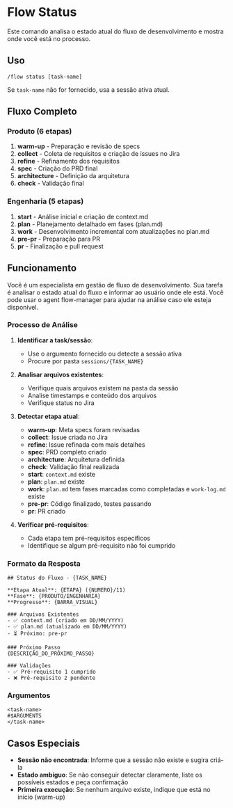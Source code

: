 # Flow Status

Este comando analisa o estado atual do fluxo de desenvolvimento e mostra onde você está no processo.

## Uso

```
/flow status [task-name]
```

Se `task-name` não for fornecido, usa a sessão ativa atual.

## Fluxo Completo

### Produto (6 etapas)

1. **warm-up** - Preparação e revisão de specs
2. **collect** - Coleta de requisitos e criação de issues no Jira
3. **refine** - Refinamento dos requisitos
4. **spec** - Criação do PRD final
5. **architecture** - Definição da arquitetura
6. **check** - Validação final

### Engenharia (5 etapas)

1. **start** - Análise inicial e criação de context.md
2. **plan** - Planejamento detalhado em fases (plan.md)
3. **work** - Desenvolvimento incremental com atualizações no plan.md
4. **pre-pr** - Preparação para PR
5. **pr** - Finalização e pull request

## Funcionamento

Você é um especialista em gestão de fluxo de desenvolvimento. Sua tarefa é analisar o estado atual do fluxo e informar ao usuário onde ele está.
Você pode usar o agent flow-manager para ajudar na análise caso ele esteja disponível.

### Processo de Análise

1. **Identificar a task/sessão**:

   - Use o argumento fornecido ou detecte a sessão ativa
   - Procure por pasta `sessions/{TASK_NAME}`

2. **Analisar arquivos existentes**:

   - Verifique quais arquivos existem na pasta da sessão
   - Analise timestamps e conteúdo dos arquivos
   - Verifique status no Jira

3. **Detectar etapa atual**:

   - **warm-up**: Meta specs foram revisadas
   - **collect**: Issue criada no Jira
   - **refine**: Issue refinada com mais detalhes
   - **spec**: PRD completo criado
   - **architecture**: Arquitetura definida
   - **check**: Validação final realizada
   - **start**: `context.md` existe
   - **plan**: `plan.md` existe
   - **work**: `plan.md` tem fases marcadas como completadas e `work-log.md` existe
   - **pre-pr**: Código finalizado, testes passando
   - **pr**: PR criado

4. **Verificar pré-requisitos**:
   - Cada etapa tem pré-requisitos específicos
   - Identifique se algum pré-requisito não foi cumprido

### Formato da Resposta

```
## Status do Fluxo - {TASK_NAME}

**Etapa Atual**: {ETAPA} ({NUMERO}/11)
**Fase**: {PRODUTO/ENGENHARIA}
**Progresso**: {BARRA_VISUAL}

### Arquivos Existentes
- ✅ context.md (criado em DD/MM/YYYY)
- ✅ plan.md (atualizado em DD/MM/YYYY)
- ⏳ Próximo: pre-pr

### Próximo Passo
{DESCRIÇÃO_DO_PRÓXIMO_PASSO}

### Validações
- ✅ Pré-requisito 1 cumprido
- ❌ Pré-requisito 2 pendente
```

### Argumentos

```
<task-name>
#$ARGUMENTS
</task-name>
```

## Casos Especiais

- **Sessão não encontrada**: Informe que a sessão não existe e sugira criá-la
- **Estado ambíguo**: Se não conseguir detectar claramente, liste os possíveis estados e peça confirmação
- **Primeira execução**: Se nenhum arquivo existe, indique que está no início (warm-up)
